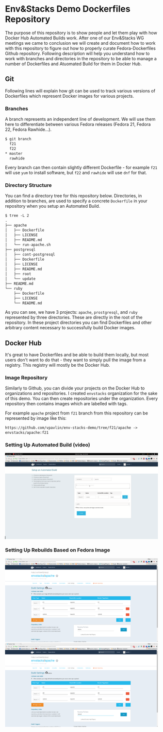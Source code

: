 # Env&Stacks Demo Dockerfiles Repository

The purpose of this repository is to show people and let them play with how Docker Hub Automated Builds work. After one of our Env&Stacks WG meetings we came to conclusion we will create and document how to work with this repository to figure out how to properly curate Fedora-Dockerfiles Github repository. Following description will help you understand how to work with branches and directories in the repository to be able to manage a number of Dockerfiles and Atuomated Build for them in Docker Hub.

## Git

Following lines will explain how git can be used to track various versions of Dockerfiles which represent Docker images for various projects.

### Branches

A branch represents an independent line of development. We will use them here to differentiate between various Fedora releases (Fedora 21, Fedora 22, Fedora Rawhide...).

```
$ git branch
  f21
  f22
* master
  rawhide
```

Every branch can then contain slightly different Dockerfile - for example `f21` will use `yum` to install software, but `f22` and `rawhide` will use `dnf` for that.

### Directory Structure

You can find a directory tree for this repository below. Directories, in addition to branches, are used to specify a concrete `Dockerfile` in your repository when you setup an Automated Build.

```
$ tree -L 2
.
├── apache
│   ├── Dockerfile
│   ├── LICENSE
│   ├── README.md
│   └── run-apache.sh
├── postgresql
│   ├── cont-postgresql
│   ├── Dockerfile
│   ├── LICENSE
│   ├── README.md
│   ├── root
│   └── update
├── README.md
└── ruby
    ├── Dockerfile
    ├── LICENSE
    └── README.md

```

As you can see, we have 3 projects: `apache`, `prostgresql`, and `ruby` represented by three directories. These are directly in the root of the repository. In these project directories you can find Dockerfiles and other arbitrary content necessary to successfully build Docker images.

## Docker Hub

It's great to have Dockerfiles and be able to build them locally, but most users don't want to do that - they want to simply pull the image from a registry. This registry will mostly be the Docker Hub.

### Image Repository

Similarly to Github, you can divide your projects on the Docker Hub to organizations and repositories. I created `envstacks` organization for the sake of this demo. You can then create repositories under the organization. Every repository then contains images which are labelled with tags.

For example `apache` project from `f21` branch from this repository can be represented by image like this:

```
https://github.com/vpavlin/env-stacks-demo/tree/f21/apache -> envstacks/apache:f21
```

### Setting Up Automated Build (video)

[![How to set up an Automated Build on Docker Hub](https://raw.githubusercontent.com/vpavlin/env-stacks-demo/master/presentation/create-automated-build.png)](https://youtu.be/34c9kERdJ8Y)

### Setting Up Rebuilds Based on Fedora Image

![How to set up rebuilds 1](https://raw.githubusercontent.com/vpavlin/env-stacks-demo/master/presentation/fedora-rebuild1.png)
![How to set up rebuilds 2](https://raw.githubusercontent.com/vpavlin/env-stacks-demo/master/presentation/fedora-rebuild2.png)
